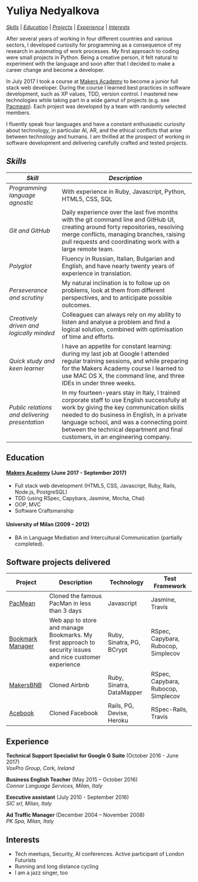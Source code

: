 # Yuliya Nedyalkova

[*Skills*](#skills) | [*Education*](#education) | [*Projects*](#software-projects-delivered)  |
  [*Experience*](#experience) | [*Interests*](#interests)

After several years of working in four different countries and various sectors,  I developed curiosity for programming as a consequence of my research in automating of work processes. My first approach to coding were small projects in Python. Being a creative person, it felt natural to experiment with the language and soon after that I decided to make a career change and become a developer.

In July 2017 I took a course at [Makers Academy](http://www.makersacademy.com) to become a junior full stack web developer. During the course I learned best practices in software development, such as XP values, TDD, version control. I mastered new technologies while taking part in a wide gamut of projects (e.g. see [Pacmean](https://github.com/meta-morpho-sys/pacmean)). Each project was developed by a team with randomly selected members.

I fluently speak four languages and have a constant enthusiastic curiosity about technology, in particular AI, AR, and the ethical conflicts that arise between technology and humans. I am thrilled at the prospect of working in software development and delivering carefully crafted and tested projects.

## *Skills*


| *Skill* | *Description*|
| --- | --- |
|*Programming language agnostic* | With experience in Ruby, Javascript, Python, HTML5, CSS, SQL |
| *Git and GitHub* | Daily experience over the last five months with the git command line and GitHub UI, creating around forty repositories, resolving merge conflicts, managing branches, raising pull requests and coordinating work with a large remote team. |
| *Polyglot*| Fluency in Russian, Italian, Bulgarian and English, and have nearly twenty years of experience in translation.|
| *Perseverance and scrutiny* |My natural inclination is to follow up on problems, look at them from different perspectives, and to anticipate possible outcomes.|
| *Creatively driven and logically minded*| Colleagues can always rely on my ability to listen and analyse a problem and find a logical solution, combined with optimisation of time and efforts.|
|*Quick study and keen learner* | I have an appetite for constant learning: during my last job at Google I attended regular training sessions, and while preparing for the Makers Academy course I learned to use MAC OS X, the command line, and three IDEs in under three weeks.|
|*Public relations and delivering presentation* | In my fourteen-years stay in Italy, I trained corporate staff to use English successfully at work by giving the key communication skills needed to do business in English, in a private language school, and was a connecting point between the technical department and final customers, in an engineering company.|


## Education

#### [Makers Academy](http://www.makersacademy.com) (June 2017 - September 2017)
- Full stack web development
(HTML5, CSS, Javascript, Ruby, Rails,  Node.js, PostgreSQL)
- TDD (using RSpec, Capybara, Jasmine, Mocha, Chai)
- OOP, MVC
- Software Craftsmanship

#### University of Milan (2009 – 2012)

- BA in Language Mediation and Intercultural Communication (partially completed).


## Software projects delivered

| Project | Description | Technology | Test Framework |
| ------  |   ------    |  -------   |  ------|
| [PacMean](https://github.com/meta-morpho-sys/pacmean)| Cloned the famous PacMan in less than 3 days| Javascript | Jasmine, Travis |
| [Bookmark Manager](https://github.com/meta-morpho-sys/new_bookmark_manager)| Web app to store and manage Bookmarks. My first approach to security issues and nice customer experience | Ruby, Sinatra, PG, BCrypt | RSpec, Capybara, Rubocop, Simplecov|
| [MakersBNB](https://github.com/meta-morpho-sys/makersbnb)| Cloned Airbnb| Ruby, Sinatra, DataMapper| RSpec, Capybara, Rubocop, Simplecov|
|[Acebook](https://github.com/meta-morpho-sys/acebook-remote-july-2017)| Cloned Facebook| Rails, PG, Devise, Heroku| RSpec-Rails, Travis|


## Experience


**Technical Support Specialist for Google G Suite** (October 2016 - June 2017)   
*VoxPro Group, Cork, Ireland*

**Business English Teacher** (May  2015 – October 2016)  
*Connor Language Services, Milan, Italy*

**Executive assistant** (July 2010 - September 2016)  
*SIC srl, Milan, Italy*

**Ad Traffic Manager** (December 2004 – November 2008)  
*PK Spa, Milan, Italy*



## Interests
- Tech meetups, Security, AI conferences. Active participant of London Futurists
- Running and long distance cycling
- I am a jazz singer, too
